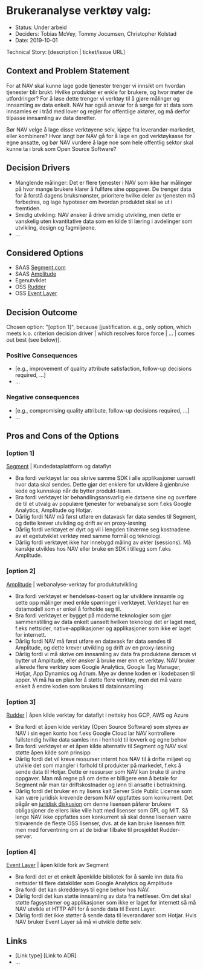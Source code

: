 # Brukeranalyse verktøy valg:

* Status: Under arbeid
* Deciders: Tobias McVey, Tommy Jocumsen, Christopher Kolstad
* Date: 2019-10-01

Technical Story: [description | ticket/issue URL] <!-- optional -->

## Context and Problem Statement

For at NAV skal kunne lage gode tjenester trenger vi innsikt om hvordan tjenester blir brukt. Hvilke produkter er enkle for brukere, og hvor møter de utfordringer? For å løse dette trenger vi verktøy til å gjøre målinger og innsamling av data enkelt. NAV har også ansvar for å sørge for at data som innsamles er i tråd med lover og regler for offentlige aktører, og må derfor tilpasse innsamling av data deretter.

Bør NAV velge å lage disse verktøyene selv, kjøpe fra leverandør-markedet, eller kombinere? Hvor langt bør NAV gå for å lage en god verktøykasse for egne ansatte, og bør NAV vurdere å lage noe som hele offentlig sektor skal kunne ta i bruk som Open Source Software? 

## Decision Drivers <!-- optional -->

* Manglende målinger: Det er flere tjenester i NAV som ikke har målinger på hvor mange brukere klarer å fullføre sine oppgaver. De trenger data for å forstå dagens bruksmønster, prioritere hvilke deler av tjenesten må forbedres, og lage hypoteser om hvordan produktet skal se ut i fremtiden.
* Smidig utvikling: NAV ønsker å drive smidig utvikling, men dette er vanskelig uten kvantitative data som en kilde til læring i avdelinger som utvikling, design og fagmiljøene.
* … <!-- numbers of drivers can vary -->

## Considered Options

* SAAS [Segment.com](https://segment.com)
* SAAS [Amplitude](https://amplitude.com)
* Egenutviklet
* OSS [Rudder](https://github.com/rudderlabs/rudder-server)
* OSS [Event Layer](https://github.com/kidGodzilla/event-layer)

## Decision Outcome

Chosen option: "[option 1]", because [justification. e.g., only option, which meets k.o. criterion decision driver | which resolves force force | … | comes out best (see below)].

### Positive Consequences <!-- optional -->

* [e.g., improvement of quality attribute satisfaction, follow-up decisions required, …]
* …

### Negative consequences <!-- optional -->

* [e.g., compromising quality attribute, follow-up decisions required, …]
* …

## Pros and Cons of the Options <!-- optional -->

### [option 1]

[Segment](https://segment.com) | Kundedataplattform og dataflyt

* Bra fordi verktøyet lar oss skrive samme SDK i alle applikasjoner uansett hvor data skal sendes. Dette gjør det enklere for utviklere å gjenbruke kode og kunnskap når de bytter produkt-team.
* Bra fordi verktøyet lar behandlingsansvarlig eie dataene sine og overføre de til et utvalg av populære tjenester for webanalyse som f.eks Google Analytics, Amplitude og Hotjar.
* Dårlig fordi NAV må først utføre en datavask før data sendes til Segment, og dette krever utvikling og drift av en proxy-løsning
* Dårlig fordi verktøyet er dyrt og vil i lengden tilnærme seg kostnadene av et egetutviklet verktøy med samme formål og teknologi.
* Dårlig fordi verktøyet ikke har innebygd måling av økter (sessions). Må kanskje utvikles hos NAV eller bruke en SDK i tillegg som f.eks Amplitude.

### [option 2]

[Amplitude](https://amplitude.com) | webanalyse-verktøy for produktutvikling

* Bra fordi verktøyet er hendelses-basert og lar utviklere innsamle og sette opp målinger med enkle spørringer i verktøyet. Verktøyet har en datamodell som er enkel å forholde seg til.
* Bra fordi verktøyet er bygget på moderne teknologier som gjør sammenstilling av data enkelt uansett hvilken teknologi det er laget med, f.eks nettsider, native-applikasjoner og applikasjoner som ikke er laget for internett.
* Dårlig fordi NAV må først utføre en datavask før data sendes til Amplitude, og dette krever utvikling og drift av en proxy-løsning
* Dårlig fordi vi må skrive om innsamling av data fra produktene dersom vi bytter ut Amplitude, eller ønsker å bruke mer enn et verktøy. NAV bruker allerede flere verktøy som Google Analytics, Google Tag Manager, Hotjar, App Dynamics og Adrum. Mye av denne koden er i kodebasen til apper. Vi må ha en plan for å støtte flere verktøy, men det må være enkelt å endre koden som brukes til datainnsamling.

### [option 3]

[Rudder](https://github.com/rudderlabs/rudder-server) | åpen kilde verktøy for dataflyt i nettsky hos GCP, AWS og Azure

* Bra fordi et åpen kilde verktøy (Open Source Software) som styres av NAV i sin egen konto hos f.eks Google Cloud lar NAV kontrollere fullstendig hvilke data samles inn i henhold til lovverk og egne behov
* Bra fordi verktøyet er et åpen kilde alternativ til Segment og  NAV skal støtte åpen kilde som prinsipp
* Dårlig fordi det vil kreve ressurser internt hos NAV til å drifte miljøet og utvikle det som mangler i forhold til produkter på markedet, f.eks å sende data til Hotjar. Dette er ressurser som NAV kan bruke til andre oppgaver. Man må regne på om dette er billigere enn å betale for Segment når man tar driftskostnader og lønn til ansatte i betraktning.
* Dårlig fordi det bruker en ny lisens kalt Server Side Public License som kan være juridisk krevende dersom NAV oppfattes som konkurrent. Det pågår en [juridisk diskusjon](https://opensource.stackexchange.com/questions/7522/sspl-and-the-open-source-definition) om denne lisensen påfører brukere obligasjoner de ellers ikke ville hatt med lisenser som GPL og MIT. Så lenge NAV ikke oppfattes som konkurrent så skal denne lisensen være tilsvarende de fleste OSS lisenser, dvs. at de kan bruke lisensen fritt men med forventning om at de bidrar tilbake til prosjektet Rudder-server.

### [option 4]

[Event Layer](https://github.com/kidGodzilla/event-layer) | åpen kilde fork av Segment

* Bra fordi det er et enkelt åpenkilde bibliotek for å samle inn data fra nettsider til flere datakilder som Google Analytics og Amplitude
* Bra fordi det kan skreddersys til egne behov hos NAV.
* Dårlig fordi det kun støtte innsamling av data fra nettleser. Om det skal støtte fagsystemer og applikasjoner som ikke er laget for internett så må NAV utvikle et HTTP API for å sende data til Event Layer.
* Dårlig fordi det ikke støtter å sende data til leverandører som Hotjar. Hvis NAV bruker Event Layer så må vi utvikle dette selv.

## Links <!-- optional -->

* [Link type] [Link to ADR] <!-- example: Refined by [ADR-0005](0005-example.md) -->
* … <!-- numbers of links can vary -->
